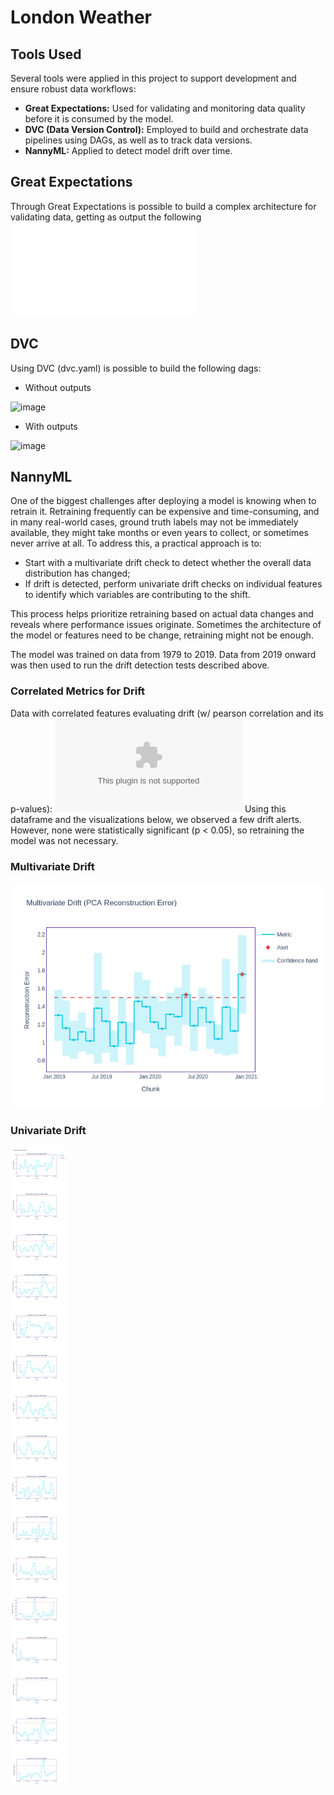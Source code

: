 # London Weather

## Tools Used
Several tools were applied in this project to support development and ensure robust data workflows:
- **Great Expectations:** Used for validating and monitoring data quality before it is consumed by the model.
- **DVC (Data Version Control):** Employed to build and orchestrate data pipelines using DAGs, as well as to track data versions.
- **NannyML:** Applied to detect model drift over time.

## Great Expectations
Through Great Expectations is possible to build a complex architecture for validating data, getting as output the following ![json](output/metrics.json)

## DVC
Using DVC (dvc.yaml) is possible to build the following dags:

- Without outputs

![image](https://github.com/user-attachments/assets/9869b987-a010-4de8-bce0-c9a0f54c6415)

- With outputs

![image](https://github.com/user-attachments/assets/7e1a7ce2-d90f-4cd1-938b-f3d8f586ecb4)

## NannyML
One of the biggest challenges after deploying a model is knowing when to retrain it. Retraining frequently can be expensive and time-consuming, and in many real-world cases, ground truth labels may not be immediately available, they might take months or even years to collect, or sometimes never arrive at all.
To address this, a practical approach is to:
- Start with a multivariate drift check to detect whether the overall data distribution has changed;
- If drift is detected, perform univariate drift checks on individual features to identify which variables are contributing to the shift.

This process helps prioritize retraining based on actual data changes and reveals where performance issues originate. Sometimes the architecture of the model or features need to be change, retraining might not be enough.

The model was trained on data from 1979 to 2019. Data from 2019 onward was then used to run the drift detection tests described above.

### Correlated Metrics for Drift
Data with correlated features evaluating drift (w/ pearson correlation and its p-values): ![Drift Correlation](output/feature_drift_correlation_ranker.csv)
Using this dataframe and the visualizations below, we observed a few drift alerts. However, none were statistically significant (p < 0.05), so retraining the model was not necessary.

### Multivariate Drift
![Drift Detection Multivariate](output/multivariate.png)

### Univariate Drift
![Drift Detection Univariate](output/univariate.png)
